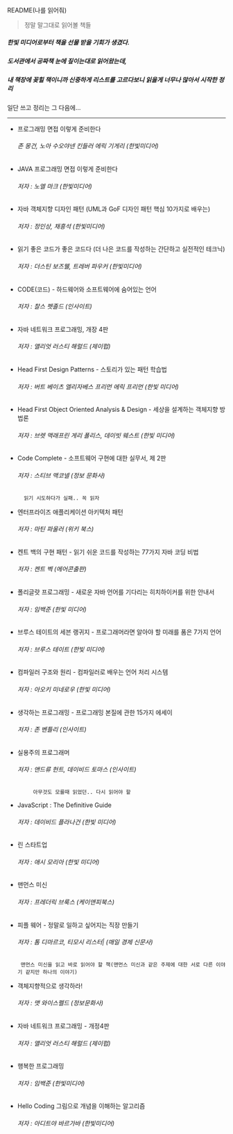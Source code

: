 
README(나를 읽어줘)

>  정말 말그대로 읽어볼 책들

##### 한빛 미디어로부터 책을 선물 받을 기회가 생겼다.
##### 도서관에서 공짜책 눈에 짚이는대로 읽어왔는데,  
##### 내 책장에 꽂힐 책이니까 신중하게 리스트를 고르다보니 읽을게 너무나 많아서 시작한 정리


일단 쓰고 정리는 그 다음에...


* * *


-  프로그래밍 면접 이렇게 준비한다
    ###### 존 몽건, 노아 수오야넨 킨들러 에릭 기게리 (한빛미디어)

-  JAVA 프로그래밍 면접 이렇게 준비한다
    ###### 저자 : 노엘 마크 (한빛미디어)

-  자바 객체지향 디자인 패턴 (UML과 GoF 디자인 패턴 핵심 10가지로 배우는)
    ###### 저자 : 정인상, 채흥석 (한빛미디어)

-  읽기 좋은 코드가 좋은 코드다 (더 나은 코드를 작성하는 간단하고 실전적인 테크닉)
    ###### 저자 : 더스틴 보즈웰, 트레버 파우커 (한빛미디어)

-  CODE(코드) - 하드웨어와 소프트웨어에 숨어있는 언어
    ###### 저자 : 찰스 펫졸드 (인사이트)

-  자바 네트워크 프로그래밍, 개장 4판
    ###### 저자 : 앨리엇 러스티 해럴드 (제이펍)

-  Head First Design Patterns - 스토리가 있는 패턴 학습법
    ###### 저자 : 버트 베이츠 엘리자베스 프리먼 에릭 프리먼 (한빛 미디어)

-  Head First Object Oriented Analysis & Design - 세상을 설계하는 객체지향 방법론
    ###### 저자 : 브렛 맥래프린 게리 폴리스, 데이빗 웨스트 (한빛 미디어)

-  Code Complete - 소프트웨어 구현에 대한 실무서, 제 2판
    ###### 저자 : 스티브 맥코넬 (정보 문화사) 
         읽기 시도하다가 실패.. 꼭 읽자

-  엔터프라이즈 애플리케이션 아키텍처 패턴
    ###### 저자 : 마틴 파울러 (위키 북스)

-  켄트 백의 구현 패턴 - 읽기 쉬운 코드를 작성하는 77가지 자바 코딩 비법
    ###### 저자 : 켄트 벡 (에어콘출판)

-  폴리글랏 프로그래밍 - 새로운 자바 언어를 기다리는 히치하이커를 위한 안내서
    ###### 저자 : 임백준 (한빛 미디어)

-  브루스 테이트의 세븐 랭귀지 - 프로그래머라면 알아야 할 미래를 품은 7가지 언어
    ###### 저자 : 브루스 테이트 (한빛 미디어)

-  컴파일러 구조와 원리 - 컴파일러로 배우는 언어 처리 시스템
    ###### 저자 : 아오키 미네로우 (한빛 미디어)

-  생각하는 프로그래밍 - 프로그래밍 본질에 관한 15가지 에세이
    ###### 저자 : 존 벤틀리 (인사이트)
    
-  실용주의 프로그래머
    ###### 저자 : 앤드류 헌트, 데이비드 토마스 (인사이트)
            아무것도 모를때 읽었던.. 다시 읽어야 할
            
-  JavaScript : The Definitive Guide
    ###### 저자 : 데이비드 플라나건 (한빛 미디어)

-  린 스타트업
    ###### 저자 : 애시 모리아 (한빛 미디어)

-  맨먼스 미신
    ###### 저자 : 프레더릭 브룩스 (케이앤피북스)

-  피플 웨어 - 정말로 일하고 싶어지는 직장 만들기
    ###### 저자 : 톰 디마르코, 티모시 리스터| (매일 경제 신문사)
        맨먼스 미신을 읽고 바로 읽어야 할 책(맨먼스 미신과 같은 주제에 대한 서로 다른 이야기 같지만 하나의 이야기)
        
- 객체지향적으로 생각하라!
    ###### 저자 : 맷 와이스펠드 (정보문화사)

- 자바 네트워크 프로그래밍 - 개정4판
    ###### 저자 : 앨리엇 러스티 해럴드 (제이펍)

- 행복한 프로그래밍
    ###### 저자 : 임백준 (한빛미디어)

- Hello Coding 그림으로 개념을 이해하는 알고리즘
    ###### 저자 : 아디트야 바르가바 (한빛미디어)